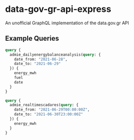 # data-gov-gr-api-express
An unofficial GraphQL implementation of the data.gov.gr API


## Example Queries

```graphql
query {
  admie_dailyenergybalanceanalysis(query: {
    date_from: "2021-06-28",
    date_to: "2021-06-29"
  }) {
    energy_mwh
    fuel
    date
  }
}
```

```graphql
query {
  admie_realtimescadares(query: {
    date_from: "2021-06-29T00:00:00Z",
    date_to: "2021-06-30T23:00:00Z"
  }) {
    energy_mwh
  }
}
```